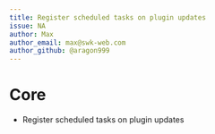 ```yaml
---
title: Register scheduled tasks on plugin updates
issue: NA
author: Max
author_email: max@swk-web.com
author_github: @aragon999
---
```

# Core
* Register scheduled tasks on plugin updates
